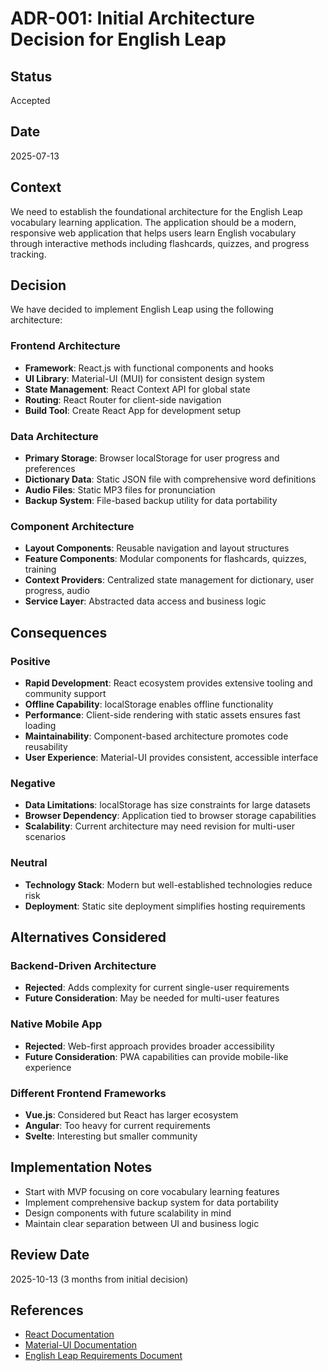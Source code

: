 # ADR-001: Initial Architecture Decision for English Leap

## Status
Accepted

## Date
2025-07-13

## Context
We need to establish the foundational architecture for the English Leap vocabulary learning application. The application should be a modern, responsive web application that helps users learn English vocabulary through interactive methods including flashcards, quizzes, and progress tracking.

## Decision
We have decided to implement English Leap using the following architecture:

### Frontend Architecture
- **Framework**: React.js with functional components and hooks
- **UI Library**: Material-UI (MUI) for consistent design system
- **State Management**: React Context API for global state
- **Routing**: React Router for client-side navigation
- **Build Tool**: Create React App for development setup

### Data Architecture
- **Primary Storage**: Browser localStorage for user progress and preferences
- **Dictionary Data**: Static JSON file with comprehensive word definitions
- **Audio Files**: Static MP3 files for pronunciation
- **Backup System**: File-based backup utility for data portability

### Component Architecture
- **Layout Components**: Reusable navigation and layout structures
- **Feature Components**: Modular components for flashcards, quizzes, training
- **Context Providers**: Centralized state management for dictionary, user progress, audio
- **Service Layer**: Abstracted data access and business logic

## Consequences

### Positive
- **Rapid Development**: React ecosystem provides extensive tooling and community support
- **Offline Capability**: localStorage enables offline functionality
- **Performance**: Client-side rendering with static assets ensures fast loading
- **Maintainability**: Component-based architecture promotes code reusability
- **User Experience**: Material-UI provides consistent, accessible interface

### Negative
- **Data Limitations**: localStorage has size constraints for large datasets
- **Browser Dependency**: Application tied to browser storage capabilities
- **Scalability**: Current architecture may need revision for multi-user scenarios

### Neutral
- **Technology Stack**: Modern but well-established technologies reduce risk
- **Deployment**: Static site deployment simplifies hosting requirements

## Alternatives Considered

### Backend-Driven Architecture
- **Rejected**: Adds complexity for current single-user requirements
- **Future Consideration**: May be needed for multi-user features

### Native Mobile App
- **Rejected**: Web-first approach provides broader accessibility
- **Future Consideration**: PWA capabilities can provide mobile-like experience

### Different Frontend Frameworks
- **Vue.js**: Considered but React has larger ecosystem
- **Angular**: Too heavy for current requirements
- **Svelte**: Interesting but smaller community

## Implementation Notes
- Start with MVP focusing on core vocabulary learning features
- Implement comprehensive backup system for data portability
- Design components with future scalability in mind
- Maintain clear separation between UI and business logic

## Review Date
2025-10-13 (3 months from initial decision)

## References
- [React Documentation](https://reactjs.org/)
- [Material-UI Documentation](https://mui.com/)
- [English Leap Requirements Document](../project/SYSTEM_REQUIREMENTS_SPECIFICATION.md)
